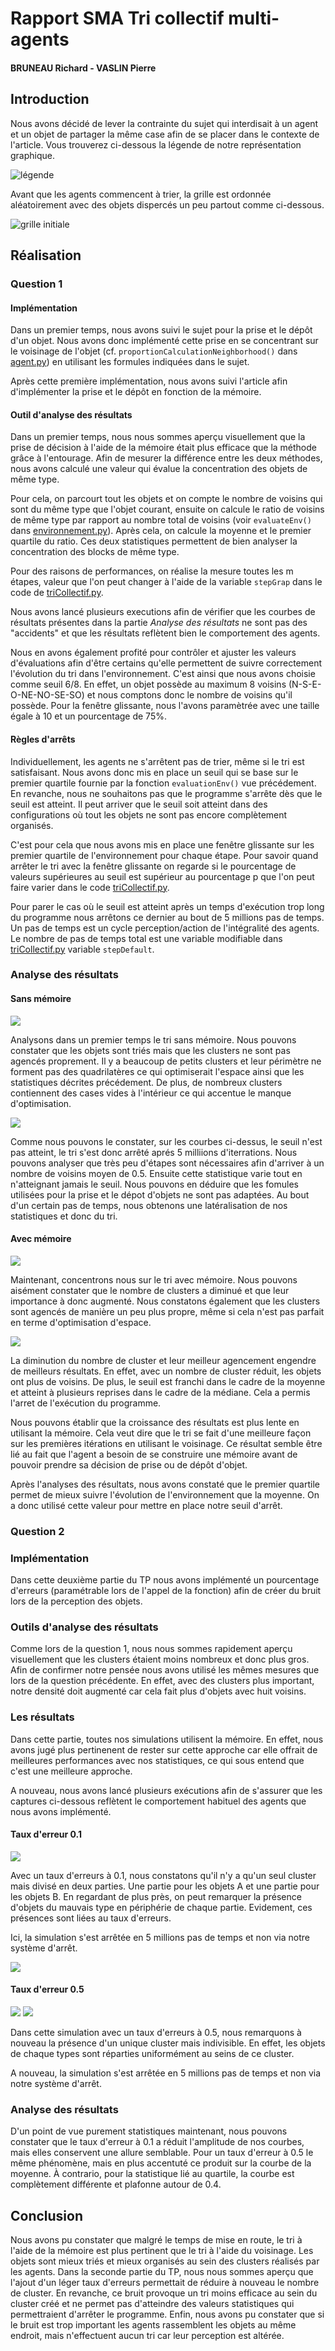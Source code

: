 # Rapport SMA Tri collectif multi-agents
#### BRUNEAU Richard - VASLIN Pierre


## Introduction 

Nous avons décidé de lever la contrainte du sujet qui interdisait à un agent et un objet de partager la même case afin de se placer dans le contexte de l'article. Vous trouverez ci-dessous la légende de notre représentation graphique.

![légende](./results/legende.png)


Avant que les agents commencent à trier, la grille est ordonnée aléatoirement avec des objets dispercés un peu partout comme ci-dessous.

![grille initiale](./results/q1/gdebutM.png)

## Réalisation 


### Question 1 

#### Implémentation

Dans un premier temps, nous avons suivi le sujet pour la prise et le dépôt d'un objet. Nous avons donc implémenté cette prise en se concentrant sur le voisinage de l'objet (cf. `proportionCalculationNeighborhood()` dans [agent.py](./src/agent.py)) en utilisant les formules indiquées dans le sujet.

Après cette première implémentation, nous avons suivi l'article afin d'implémenter la prise et le dépôt en fonction de la mémoire.

#### Outil d'analyse des résultats

Dans un premier temps, nous nous sommes aperçu visuellement que la prise de décision à l'aide de la mémoire était plus efficace que la méthode grâce à l'entourage. Afin de mesurer la différence entre les deux méthodes, nous avons calculé une valeur qui évalue la concentration des objets de même type.

Pour cela, on parcourt tout les objets et on compte le nombre de voisins qui sont du même type que l'objet courant, ensuite on calcule le ratio de voisins de même type par rapport au nombre total de voisins (voir `evaluateEnv()` dans [environnement.py](./src/environnement.py)). Après cela, on calcule la moyenne et le premier quartile du ratio. Ces deux statistiques permettent de bien analyser la concentration des blocks de même type.

Pour des raisons de performances, on réalise la mesure toutes les m étapes, valeur que l'on peut changer à l'aide de la variable `stepGrap` dans le code de [triCollectif.py](./src/triCollectif.py). 

Nous avons lancé plusieurs executions afin de vérifier que les courbes de résultats présentes dans la partie *Analyse des résultats* ne sont pas des "accidents" et que les résultats reflètent bien le comportement des agents.

Nous en avons également profité pour contrôler et ajuster les valeurs d'évaluations afin d'être certains qu'elle permettent de suivre correctement l'évolution du tri dans l'environnement. C'est ainsi que nous avons choisie comme seuil 6/8. En effet, un objet possède au maximum 8 voisins (N-S-E-O-NE-NO-SE-SO) et nous comptons donc le nombre de voisins qu'il possède. Pour la fenêtre glissante, nous l'avons paramètrée avec une taille égale à 10 et un pourcentage de 75%.

#### Règles d'arrêts

Individuellement, les agents ne s'arrêtent pas de trier, même si le tri est satisfaisant. Nous avons donc mis en place un seuil qui se base sur le premier quartile fournie par la fonction `evaluationEnv()` vue  précédement. En revanche, nous ne souhaitons pas que le programme s'arrête dès que le seuil est atteint. Il peut arriver que le seuil soit atteint dans des configurations où tout les objets ne sont pas encore complètement organisés. 

C'est pour cela que nous avons mis en place une fenêtre glissante sur les premier quartile de l'environnement pour chaque étape. Pour savoir quand arrêter le tri avec la fenêtre glissante on regarde si le pourcentage de valeurs supérieures au seuil est supérieur au pourcentage p que l'on peut faire varier dans le code [triCollectif.py](./src/triCollectif.py).

Pour parer le cas où le seuil est atteint après un temps d'exécution trop long du programme nous arrêtons ce dernier au bout de 5 millions pas de temps. Un pas de temps est un cycle perception/action de l'intégralité des agents. Le nombre de pas de temps total est une variable modifiable dans [triCollectif.py](./src/triCollectif.py/) variable `stepDefault`. 

### Analyse des résultats

#### Sans mémoire
![](./results/q1/gfinSM.png)

Analysons dans un premier temps le tri sans mémoire. Nous pouvons constater que les objets sont triés mais que les clusters ne sont pas agencés proprement. Il y a beaucoup de petits clusters et leur périmètre ne forment pas des quadrilatères ce qui optimiserait l'espace ainsi que les statistiques décrites précédement. De plus, de nombreux clusters contiennent des cases vides à l'intérieur ce qui accentue le manque d'optimisation.

![](./results/q1/resultSM.png)

Comme nous pouvons le constater, sur les courbes ci-dessus, le seuil n'est pas atteint, le tri s'est donc arrêté aprés 5 milliions d'iterrations. Nous pouvons analyser que très peu d'étapes sont nécessaires afin d'arriver à un nombre de voisins moyen de 0.5. Ensuite cette statistique varie tout en n'atteignant jamais le seuil. Nous pouvons en déduire que les fomules utilisées pour la prise et le dépot d'objets ne sont pas adaptées. Au bout d'un certain pas de temps, nous obtenons une latéralisation de nos statistiques et donc du tri.

#### Avec mémoire
![](./results/q1/gfinM.png)

Maintenant, concentrons nous sur le tri avec mémoire. Nous pouvons aisément constater que le nombre de clusters a diminué et que leur importance à donc augmenté. Nous constatons également que les clusters sont agencés de manière un peu plus propre, même si cela n'est pas parfait en terme d'optimisation d'espace. 

![](./results/q1/resultM.png)

La diminution du nombre de cluster et leur meilleur agencement engendre de meilleurs résultats. En effet, avec un nombre de cluster réduit, les objets ont plus de voisins. De plus, le seuil est franchi dans le cadre de la moyenne et atteint à plusieurs reprises dans le cadre de la médiane. Cela a permis l'arret de l'exécution du programme.

Nous pouvons établir que la croissance des résultats est plus lente en utilisant la mémoire. Cela veut dire que le tri se fait d'une meilleure façon sur les premières itérations en utilisant le voisinage. Ce résultat semble être lié au fait que l'agent a besoin de se construire une mémoire avant de pouvoir prendre sa décision de prise ou de dépôt d'objet.

Après l'analyses des résultats, nous avons constaté que le premier quartile permet de mieux suivre l'évolution de l'environnement que la moyenne. On a donc utilisé cette valeur pour mettre en place notre seuil d'arrêt.

### Question 2 

### Implémentation 

Dans cette deuxième partie du TP nous avons implémenté un pourcentage d'erreurs (paramétrable lors de l'appel de la fonction) afin de créer du bruit lors de la perception des objets.  

### Outils d'analyse des résultats

Comme lors de la question 1, nous nous sommes rapidement aperçu visuellement que les clusters étaient moins nombreux et donc plus gros. Afin de confirmer notre pensée nous avons utilisé les mêmes mesures que lors de la question précédente. En effet, avec des clusters plus important, notre densité doit augmenté car cela fait plus d'objets avec huit voisins. 

### Les résultats

Dans cette partie, toutes nos simulations utilisent la mémoire. En effet, nous avons jugé plus pertinenent de rester sur cette approche car elle offrait de meilleures performances avec nos statistiques, ce qui sous entend que c'est une meilleure approche. 

A nouveau, nous avons lancé plusieurs exécutions afin de s'assurer que les captures ci-dessous reflètent le comportement habituel des agents que nous avons implémenté. 

#### Taux d'erreur 0.1
![](./results/q2/gfinE0_1.png)

Avec un taux d'erreurs à 0.1, nous constatons qu'il n'y a qu'un seul cluster mais divisé en deux parties. Une partie pour les objets A et une partie pour les objets B. En regardant de plus près, on peut remarquer la présence d'objets du mauvais type en périphérie de chaque partie. Evidement, ces présences sont liées au taux d'erreurs. 

Ici, la simulation s'est arrêtée en 5 millions pas de temps et non via notre système d'arrêt.

![](./results/q2/resultE(0_1)fs.png)

#### Taux d'erreur 0.5
![](./results/q2/gfinE0_5.png)
![](./results/q2/resultE(0_5)fs.png)

Dans cette simulation avec un taux d'erreurs à 0.5, nous remarquons à nouveau la présence d'un unique cluster mais indivisible. En effet, les objets de chaque types sont réparties uniformément au seins de ce cluster.

A nouveau, la simulation s'est arrêtée en 5 millions pas de temps et non via notre système d'arrêt.

### Analyse des résultats

D'un point de vue purement statistiques maintenant, nous pouvons constater que le taux d'erreur à 0.1 a réduit l'amplitude de nos courbes, mais elles conservent une allure semblable. Pour un taux d'erreur à 0.5 le même phénomène, mais en plus accentuté ce produit sur la courbe de la moyenne. À contrario, pour la statistique lié au quartile, la courbe est complètement différente et plafonne autour de 0.4. 


## Conclusion

Nous avons pu constater que malgré le temps de mise en route, le tri à l'aide de la mémoire est plus pertinent que le tri à l'aide du voisinage. Les objets sont mieux triés et mieux organisés au sein des clusters réalisés par les agents. Dans la seconde partie du TP, nous nous sommes aperçu que l'ajout d'un léger taux d'erreurs permettait de réduire à nouveau le nombre de cluster. En revanche, ce bruit provoque un tri moins efficace au sein du cluster créé et ne permet pas d'atteindre des valeurs statistiques qui permettraient d'arrêter le programme. Enfin, nous avons pu constater que si le bruit est trop important les agents rassemblent les objets au même endroit, mais n'effectuent aucun tri car leur perception est altérée. 
